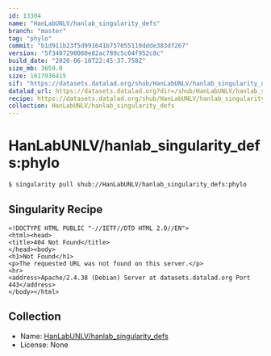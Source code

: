```yaml
---
id: 13304
name: "HanLabUNLV/hanlab_singularity_defs"
branch: "master"
tag: "phylo"
commit: "b1d911b23f5d991641b757055110ddde383df267"
version: "5f3407290060e82ac789c5c04f952c8c"
build_date: "2020-06-10T22:45:37.758Z"
size_mb: 3659.0
size: 1617936415
sif: "https://datasets.datalad.org/shub/HanLabUNLV/hanlab_singularity_defs/phylo/2020-06-10-b1d911b2-5f340729/5f3407290060e82ac789c5c04f952c8c.sif"
datalad_url: https://datasets.datalad.org?dir=/shub/HanLabUNLV/hanlab_singularity_defs/phylo/2020-06-10-b1d911b2-5f340729/
recipe: https://datasets.datalad.org/shub/HanLabUNLV/hanlab_singularity_defs/phylo/2020-06-10-b1d911b2-5f340729/Singularity
collection: HanLabUNLV/hanlab_singularity_defs
---
```


# HanLabUNLV/hanlab_singularity_defs:phylo

```bash
$ singularity pull shub://HanLabUNLV/hanlab_singularity_defs:phylo
```

## Singularity Recipe

```singularity
<!DOCTYPE HTML PUBLIC "-//IETF//DTD HTML 2.0//EN">
<html><head>
<title>404 Not Found</title>
</head><body>
<h1>Not Found</h1>
<p>The requested URL was not found on this server.</p>
<hr>
<address>Apache/2.4.38 (Debian) Server at datasets.datalad.org Port 443</address>
</body></html>
```

## Collection

 - Name: [HanLabUNLV/hanlab_singularity_defs](https://github.com/HanLabUNLV/hanlab_singularity_defs)
 - License: None

